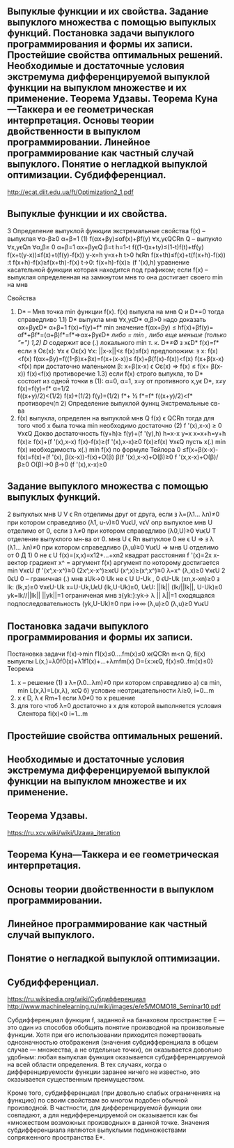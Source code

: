 ## Выпуклые функции и их свойства. Задание выпуклого множества с помощью выпуклых функций. Постановка задачи выпуклого программирования и формы их записи. Простейшие свойства оптимальных решений. Необходимые и достаточные условия экстремума дифференцируемой выпуклой функции на выпуклом множестве и их применение. Теорема Удзавы. Теорема Куна—Таккера и ее геометрическая интерпретация. Основы теории двойственности в выпуклом программировании. Линейное программирование как частный случай выпуклого. Понятие о негладкой выпуклой оптимизации. Субдифференциал. 

http://ecat.diit.edu.ua/ft/Optimization2_1.pdf
## Выпуклые функции и их свойства. 
3 Определение выпуклой функции экстремальные свойства
f(x) – выпуклая Ɐα-β≥0   α+β=1
(1) f(αx+βy)≤αf(x)+βf(y)  Ɐx,yϵQϹRn
Q – выпукло Ɐx,yϵQn   Ɐα,β≥ 0  α+β=1
αx+βyϵQ  β=t  h=1-t        f((1-t)x+ty)≤(1-t)f(t)+tf(y)
f(x+t(y-x))≤f(x)+t(f(y)-f(x))      y-x=h  y=x+h  t>0  hϵRn
f(x+th)≤f(x)+t(f(x+h)-f(x)) :t           f(x+h)-f(x)≥f(x+th)-f(x)
t→0: f(x+h)-f(x)≥ (f '(x),h)
уравнение касательной функции которая находится под графиком; если f(x) – выпуклая определенная на замкнутом мнв то она достигает своего min на мнв  

Свойства
1) D* – Мнв точка min функции f(x). f(x) выпукла на мнв Q и D*=0
тогда справедливо 1.1) D* выпукла мнв Ɐx,yϵD*    α,β>0
надо доказать  αx+βyϵD*   α+β=1
f(x)=f(y)=f* min значение
f(αx+βy) ≤ hf(x)+βf(y)= αf*+βf*=(α+β)f*=f*=>αx+βyϵD*
*либо = min , либо еще меньше (только ”=”)
1,2) D* содержит все (.) локального min т. к. D*≠Ø  ⱻ xϵD*  f(x)=f*
если ⱻ Oε(x): Ɐx ϵ Oε(x)  Ɐx: ||x-x||<ε  f(x)≤f(x) предположим:
ⱻ x: f(x)<f(x)
f(αx+βy)=f((1-β)x+βx)=f(x+(x-x))≤ f(x)+β(f(x)-f(x))<f(x)
f(x+β(x-x)<f(x)  при достаточно маленьком β:
x+β(x-x) ϵ Oε(x) => f(x) ≤ f(x+ β(x-x))
f(x)<f(x) противоречие
1.3) если f(x) строго выпукла, то D* состоит из одной точки
 в (1):  α=0, α=1, x=y от противного  x,yϵ D*, x≠y
f(x)=f(y)=f*   α=1/2  
f((x+y)/2)<(1/2) f(x)+(1/2) f(y)=(1/2) f*+ ½ f*=f*
f((x+y)/2)<f* противореч(п 2)
Определение выпуклой функц Экстремальные св-ва
2) f(x) выпукла, определен на выпуклой мнв Q f(x) ϵ QϹRn
тогда для того чтоб x была точка min необходимо достаточно
(2) f '(x),x-x) ≥ 0 ⱯxϵQ
Докво достаточность f(y+h)≥ f(y)+(f '(y),h)  h=x-x   y=x  x=x+h=y+h
f(x)≥ f(x)+(f '(x),x-x)   f(x)-f(x)≥(f '(x),x-x)≥0   f(x)≥f(x)  ⱯxϵQ
пусть x(.) min f(x)
необходимость  x(.) min f(x) по формуле Тейлора
0 ≤f(x+β(x-x)-f(x)=f(x)+(f '(x), β(x-x))-f(x)+O(β)
β(f '(x),x-x)+O(β)≥0   f '(x,x-x)+O(β)/β≥0    O(β)→0    β→0
(f '(x),x-x)≥0


## Задание выпуклого множества с помощью выпуклых функций. 

2 выпуклых мнв U V ϵ Rn отделимы друг от друга, если
ⱻ λ=(λ1... λn)≠0 при котором справедливо (λ1, u-v)≥0 ⱯuϵU, vϵV
опр выпуклое мнв U отделимо от 0, если ⱻ λ≠0 при котором справедливо (λ0,U)≥0 ⱯuϵU
Т отделение выпуклого мн-ва от 0. мнв U ϵ Rn  выпуклое 0 не ϵ U => ⱻ  λ (λ1... λn)≠0 при котором справедливо (λ,u)≥0  ⱯuϵU => мнв U отделимо от 0 Д 1) 0 не ϵ U f(x)=(x,x)=x12+...+xn2 квадрат расстояния f '(x)=2x   x-вектор градиент  x^ = аргумент f(x) аргумент по которому достигается min ⱯxϵU (f '(x^,x-x^)≥0
(2x^,x-x^)≥xϵU  (x^,x)≥(x^,x^)≥0    λ=x^  (λ,x)≥0   ⱯxϵU
2 0ϵU  0 – граничная (.) мнв ⱻUk→0  Uk не ϵ U
U-Uk , 0 ϵU-Uk   (xn,x-xn)≥0   ⱻ lk: (lk,x)≥0  ⱯxϵU-Uk
x=U-Uk,UϵU    (lk,U-Uk)≥0, UϵU: ||lk||   (lk/||lk||, U-Uk)≥0
yk=lk//||lk||   ||yk||=1   ограниченая мнв ⱻ{yk:}:yk→ λ   || λ||=1
сходящаяся подпоследовательность (yk,U-Uk)≥0 при i→∞  (λ,u)≥0
(λ,u)≥0   ⱯuϵU


## Постановка задачи выпуклого программирования и формы их записи. 

Постановка задачи f(x)→min  f1(x)≤0....fm(x)≤0   xϵQϹRn    m<n  Q, fi(x) выпуклы   L(x,)=λ0f0(x)+λ1f1(x)+...+λmfm(x)
D={x:xϵQ, f(x)≤0..fm(x)≤0} Теорема
1) x – решение (1) ⱻ  λ=(λ0...λm)≠0 при котором справедливо
а) св min, min L(x,λ)=L(x,λ), xϵQ
б) условие неотрицательности λi≥0,  i=0...m
2) x ϵ D, λ ϵ Rm+1   если  λ0≠0 то х решение
3) для того чтоб λ=0 достаточно ⱻ x для которой выполняется
условия Слентора fi(x)<0  i=1...m


## Простейшие свойства оптимальных решений. 
## Необходимые и достаточные условия экстремума дифференцируемой выпуклой функции на выпуклом множестве и их применение. 
## Теорема Удзавы. 
https://ru.xcv.wiki/wiki/Uzawa_iteration

## Теорема Куна—Таккера и ее геометрическая интерпретация.
## Основы теории двойственности в выпуклом программировании. 
## Линейное программирование как частный случай выпуклого.
## Понятие о негладкой выпуклой оптимизации. 
## Субдифференциал. 
https://ru.wikipedia.org/wiki/Субдифференциал
http://www.machinelearning.ru/wiki/images/e/e5/MOMO18_Seminar10.pdf

Субдифференциал функции f, заданной на банаховом пространстве E — это один из способов обобщить понятие производной на произвольные функции. Хотя при его использовании приходится пожертвовать однозначностью отображения (значения субдифференциала в общем случае — множества, а не отдельные точки), он оказывается довольно удобным: любая выпуклая функция оказывается субдифференцируемой на всей области определения. В тех случаях, когда о дифференцируемости функции заранее ничего не известно, это оказывается существенным преимуществом.

Кроме того, субдифференциал (при довольно слабых ограничениях на функцию) по своим свойствам во многом подобен обычной производной. В частности, для дифференцируемой функции они совпадают, а для недифференцируемой он оказывается как бы «множеством возможных производных» в данной точке. Значения субдифференциала являются выпуклыми подмножествами сопряженного пространства E*.
